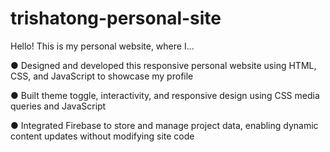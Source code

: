 # trishatong-personal-site
Hello! This is my personal website, where I...

●	Designed and developed this responsive personal website using HTML, CSS, and JavaScript to showcase my profile

●	Built theme toggle, interactivity, and responsive design using CSS media queries and JavaScript

●	Integrated Firebase to store and manage project data, enabling dynamic content updates without modifying site code
